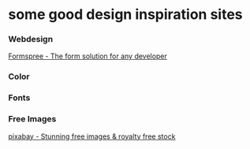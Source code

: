 # some good design inspiration sites

### Webdesign
[Formspree - The form solution for any developer](https://formspree.io/)


### Color


### Fonts


### Free Images
[pixabay - Stunning free images & royalty free stock](https://pixabay.com/)

